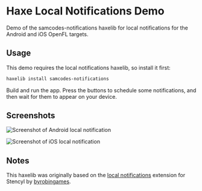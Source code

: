 # Haxe Local Notifications Demo

Demo of the samcodes-notifications haxelib for local notifications for the Android and iOS OpenFL targets.

## Usage

This demo requires the local notifications haxelib, so install it first:

```bash
haxelib install samcodes-notifications
```

Build and run the app. Press the buttons to schedule some notifications, and then wait for them to appear on your device.

## Screenshots

![Screenshot of Android local notification](https://github.com/Tw1ddle/samcodes-notifications-demo/blob/master/screenshots/notification-android.gif?raw=true "Notification Android")

![Screenshot of iOS local notification](https://github.com/Tw1ddle/samcodes-notifications-demo/blob/master/screenshots/notification-ios.gif?raw=true "Notification iOS")

## Notes
This haxelib was originally based on the [local notifications](https://github.com/byrobingames/localnotifications) extension for Stencyl by [byrobingames](https://github.com/byrobingames).
